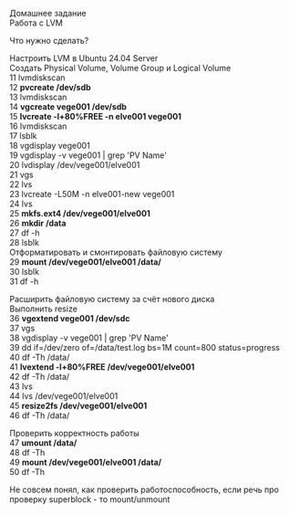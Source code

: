 Домашнее задание  
Работа с LVM  

Что нужно сделать?  

Настроить LVM в Ubuntu 24.04 Server  
Создать Physical Volume, Volume Group и Logical Volume  
   11  lvmdiskscan  
   12  **pvcreate /dev/sdb**  
   13  lvmdiskscan  
   14  **vgcreate vege001 /dev/sdb**  
   15  **lvcreate -l+80%FREE -n elve001 vege001**  
   16  lvmdiskscan  
   17  lsblk  
   18  vgdisplay vege001  
   19  vgdisplay -v vege001 | grep 'PV Name'  
   20  lvdisplay /dev/vege001/elve001  
   21  vgs  
   22  lvs  
   23  lvcreate -L50M -n elve001-new vege001  
   24  lvs  
   25  **mkfs.ext4 /dev/vege001/elve001**  
   26  **mkdir /data**  
   27  df -h  
   28  lsblk  
Отформатировать и смонтировать файловую систему   
   29  **mount /dev/vege001/elve001 /data/**  
   30  lsblk  
   31  df -h  
   
Расширить файловую систему за счёт нового диска  
Выполнить resize  
   36  **vgextend vege001 /dev/sdc**  
   37  vgs  
   38  vgdisplay -v vege001 | grep 'PV Name'  
   39  dd if=/dev/zero of=/data/test.log bs=1M count=800 status=progress  
   40  df -Th /data/  
   41  **lvextend -l+80%FREE /dev/vege001/elve001**  
   42  df -Th /data/  
   43  lvs  
   44  lvs /dev/vege001/elve001  
   45  **resize2fs /dev/vege001/elve001**  
   46  df -Th /data/  
   
Проверить корректность работы  
   47  **umount /data/**  
   48  df -Th  
   49  **mount /dev/vege001/elve001 /data/**  
   50  df -Th  

Не совсем понял, как проверить работоспособность, если речь про проверку superblock - то mount/unmount  
